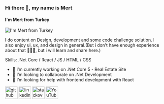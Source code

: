 ### Hi there 👋, my name is Mert
#### I'm Mert from Turkey
![I'm Mert from Turkey](https://s3.amazonaws.com/keybase_processed_uploads/ca7b44e354a47e8e7efb1ad3b3bb0205_360_360.jpg)

I do content on Design, development and some code challenge solution. I also enjoy ui, ux, and design in general.(But i don't have enough experience about that 🤦‍♂️😅, but i will learn and share here.)

Skills: .Net Core / React / JS / HTML / CSS

- 🔭 I’m currently working on .Net Core 5 - Real Estate Site 
- 👯 I’m looking to collaborate on .Net Development 
- 🤔 I’m looking for help with frontend development with React 


[<img src='https://cdn.jsdelivr.net/npm/simple-icons@3.0.1/icons/github.svg' alt='github' height='40'>](https://github.com/Mrbunul)  [<img src='https://cdn.jsdelivr.net/npm/simple-icons@3.0.1/icons/linkedin.svg' alt='linkedin' height='40'>](https://www.linkedin.com/in/bunulmert/)  [<img src='https://cdn.jsdelivr.net/npm/simple-icons@3.0.1/icons/stackoverflow.svg' alt='stackoverflow' height='40'>](https://stackoverflow.com/users/18214921)  [<img src='https://cdn.jsdelivr.net/npm/simple-icons@3.0.1/icons/youtube.svg' alt='YouTube' height='40'>](https://www.youtube.com/channel/UCN98WxQ5HRjMIqCVsVE9d3A)  

